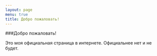 ```yaml
---
layout: page
menu: true
title: Добро пожаловать!
---
```

 
 ###Добро пожаловать! 

 Это моя официальная страница в интернете.  Официальнее нет и не будет.

 